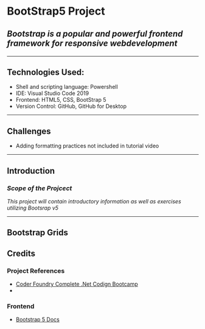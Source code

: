 # BootStrap5 Project
## *Bootstrap is a popular and powerful frontend framework for responsive webdevelopment*<hr>

## Technologies Used:
- Shell and scripting language: Powershell
- IDE: Visual Studio Code  2019
- Frontend: HTML5, CSS, BootStrap 5
- Version Control: GitHub, GitHub for Desktop

<hr>

## Challenges
- Adding formatting practices not included in tutorial video

<hr>

## Introduction
### *Scope of the Projcect*

*This project will contain introductory information as well as exercises utilizing Bootsrap v5*

<hr>

## Bootstrap Grids

## Credits
### Project References

- <a href="https://learn.coderfoundry.com">Coder Foundry Complete .Net Codign Bootcamp</a>
-   
### Frontend
- <a href="https://getbootstrap.com/docs/5.0/getting-started/introduction/">Bootstrap 5 Docs</a>
